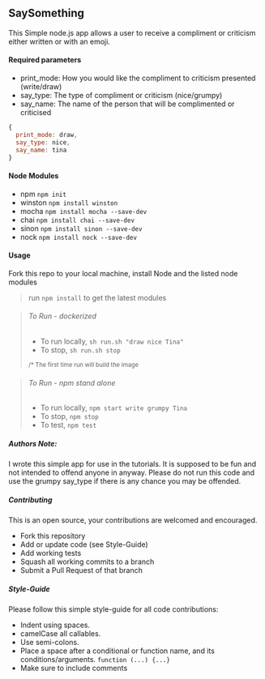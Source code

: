 ## SaySomething

This Simple node.js app allows a user to receive a compliment or criticism either written or with an emoji.

#### Required parameters
  - print_mode: How you would like the compliment to criticism presented (write/draw)
  - say_type: The type of compliment or criticism (nice/grumpy)
  - say_name: The name of the person that will be complimented or criticised

```js
{
  print_mode: draw,
  say_type: nice,
  say_name: tina
}
```

#### Node Modules
- npm `npm init`
- winston `npm install winston`
- mocha `npm install mocha --save-dev`
- chai `npm install chai --save-dev`
- sinon `npm install sinon --save-dev`
- nock `npm install nock --save-dev`

#### Usage
Fork this repo to your local machine, install Node and the listed node modules
> run `npm install` to get the latest modules

  > ###### To Run - dockerized
  > * To run locally, ``sh run.sh "draw nice Tina"``
  > * To stop, `sh run.sh stop`
  >
  ><sub>/* The first time run will build the image</sub>

  > ###### To Run - npm stand alone
  > * To run locally, ``npm start write grumpy Tina``
  > * To stop, `npm stop`
  > * To test, `npm test`

##### Authors Note:
I wrote this simple app for use in the tutorials. It is supposed to be fun and not intended to offend anyone in anyway.
Please do not run this code and use the grumpy say_type if there is any chance you may be offended.

##### Contributing
This is an open source, your contributions are welcomed and encouraged.

- Fork this repository
- Add or update code (see Style-Guide)
- Add working tests
- Squash all working commits to a branch
- Submit a Pull Request of that branch

##### Style-Guide
Please follow this simple style-guide for all code contributions:

* Indent using spaces.
* camelCase all callables.
* Use semi-colons.
* Place a space after a conditional or function name, and its conditions/arguments. `function (...) {...}`
* Make sure to include comments
